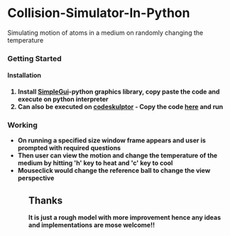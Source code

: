 # Collision-Simulator-In-Python
Simulating motion of atoms in a medium on randomly changing the temperature

<h3> Getting Started </h3>
<h4> Installation <h4>
<ol>
   <li> Install <a href="https://pypi.python.org/pypi/simplegui">SimpleGui</a>-python graphics library, copy paste the code and execute on python interpreter</li>
   <li> Can also be executed on <a href="http://www.codeskulptor.org/docs.html#tabs-Python">codeskulptor</a> - Copy the code <a href="http://www.codeskulptor.org/">here<a> and run  
</ol>

<h3> Working </h3>
<ul> 
  <li> On running a specified size window frame appears and user is prompted with required questions</li>
  <li> Then user can view the motion and change the temperature of the medium by hitting 'h' key to heat and 'c' key to cool</li>
  <li> Mouseclick would change the reference ball to change the view perspective</li>
<ul>

<h2>Thanks</h2>
It is just a rough model with more improvement hence any ideas and implementations are mose welcome!!
